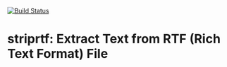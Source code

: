 
<!-- README.md is generated from README.Rmd. Please edit that file -->
[![Build Status](https://travis-ci.org/kota7/striprtf.svg?branch=master)](https://travis-ci.org/kota7/striprtf)

striprtf: Extract Text from RTF (Rich Text Format) File
=======================================================
